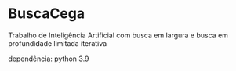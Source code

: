 # BuscaCega
Trabalho de Inteligência Artificial com busca em largura e busca em profundidade limitada iterativa

dependência: python 3.9
